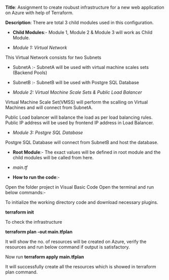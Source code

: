**Title**: Assignment to create roubust infrastructure for a new web application on Azure with help of Terraform.

**Description**: There are total 3 child modules used in this configuration.

- **Child Modules**:- Module 1, Module 2 & Module 3 will work as Child Module.

- _Module 1: Virtual Network_

This Virtual Network consists for two Subnets
- SubnetA :- SubnetA will be used with virtual machine scales sets (Backend Pools)
- SubnetB :- SubnetB will be used with Postgre SQL Database

- _Module 2: Virtual Machine Scale Sets & Public Load Balancer_

Virtual Machine Scale Set(VMSS) will perform the scalling on Virtual Machines and will connect from SubnetA.

Public Load balancer will balance the load as per load balancing rules.
Public IP address will be used by frontend IP address in Load Balancer.

- _Module 3: Postgre SQL Database_

Postgre SQL Database will connect from SubnetB and host the database.


- **Root Module**:- The exact values will be defined in root module and the child modules will be called from here.

- _main.tf_

- **How to run the code**:-

Open the folder project in Visual Basic Code 
Open the terminal and run below commands:-

To initialize the working directory code and download necessary plugins.

**terraform init** 

To check the infrastructure 

**terraform plan -out main.tfplan**

It will show the no. of resources will be created on Azure, verify the resources and run below command if output is satisfactory.

Now run **terraform apply main.tfplan**

It will successfully create all the resources which is showed in terraform plan command.
